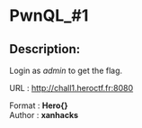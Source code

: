 
# PwnQL_#1
## Description:
Login as *admin* to get the flag.

URL : http://chall1.heroctf.fr:8080

Format : **Hero{}**<br>
Author : **xanhacks**

